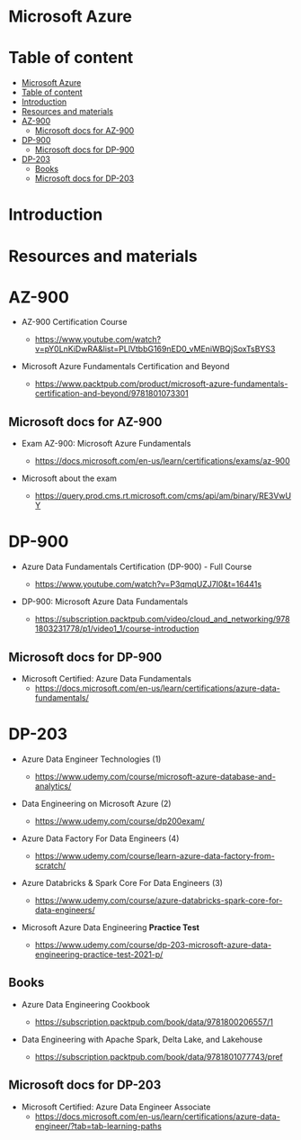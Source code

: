 # Microsoft Azure

# Table of content

<!-- TOC -->

- [Microsoft Azure](#microsoft-azure)
- [Table of content](#table-of-content)
- [Introduction](#introduction)
- [Resources and materials](#resources-and-materials)
- [AZ-900](#az-900)
    - [Microsoft docs for AZ-900](#microsoft-docs-for-az-900)
- [DP-900](#dp-900)
    - [Microsoft docs for DP-900](#microsoft-docs-for-dp-900)
- [DP-203](#dp-203)
    - [Books](#books)
    - [Microsoft docs for DP-203](#microsoft-docs-for-dp-203)

<!-- /TOC -->

# Introduction

# Resources and materials

# AZ-900

- AZ-900 Certification Course

  - https://www.youtube.com/watch?v=pY0LnKiDwRA&list=PLlVtbbG169nED0_vMEniWBQjSoxTsBYS3

- Microsoft Azure Fundamentals Certification and Beyond
  - https://www.packtpub.com/product/microsoft-azure-fundamentals-certification-and-beyond/9781801073301

## Microsoft docs for AZ-900

- Exam AZ-900: Microsoft Azure Fundamentals

  - https://docs.microsoft.com/en-us/learn/certifications/exams/az-900

- Microsoft about the exam
  - https://query.prod.cms.rt.microsoft.com/cms/api/am/binary/RE3VwUY

# DP-900

- Azure Data Fundamentals Certification (DP-900) - Full Course

  - https://www.youtube.com/watch?v=P3qmqUZJ7l0&t=16441s

- DP-900: Microsoft Azure Data Fundamentals
  - https://subscription.packtpub.com/video/cloud_and_networking/9781803231778/p1/video1_1/course-introduction

## Microsoft docs for DP-900

- Microsoft Certified: Azure Data Fundamentals
  - https://docs.microsoft.com/en-us/learn/certifications/azure-data-fundamentals/

# DP-203

- Azure Data Engineer Technologies (1)
  - https://www.udemy.com/course/microsoft-azure-database-and-analytics/

- Data Engineering on Microsoft Azure (2)
  - https://www.udemy.com/course/dp200exam/

- Azure Data Factory For Data Engineers (4)
  - https://www.udemy.com/course/learn-azure-data-factory-from-scratch/

- Azure Databricks & Spark Core For Data Engineers (3)
  - https://www.udemy.com/course/azure-databricks-spark-core-for-data-engineers/

- Microsoft Azure Data Engineering **Practice Test**
  - https://www.udemy.com/course/dp-203-microsoft-azure-data-engineering-practice-test-2021-p/

## Books

- Azure Data Engineering Cookbook
  - https://subscription.packtpub.com/book/data/9781800206557/1

- Data Engineering with Apache Spark, Delta Lake, and Lakehouse
  - https://subscription.packtpub.com/book/data/9781801077743/pref

## Microsoft docs for DP-203

- Microsoft Certified: Azure Data Engineer Associate
  - https://docs.microsoft.com/en-us/learn/certifications/azure-data-engineer/?tab=tab-learning-paths